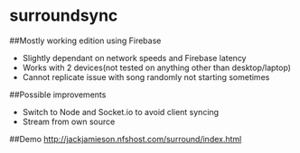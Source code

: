 surroundsync
============

##Mostly working edition using Firebase
- Slightly dependant on network speeds and Firebase latency
- Works with 2 devices(not tested on anything other than desktop/laptop)
- Cannot replicate issue with song randomly not starting sometimes

##Possible improvements
- Switch to Node and Socket.io to avoid client syncing
- Stream from own source


##Demo
http://jackjamieson.nfshost.com/surround/index.html
